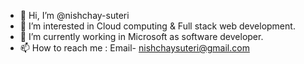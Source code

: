 - 👋 Hi, I’m @nishchay-suteri
- 👀 I’m interested in Cloud computing & Full stack web development.
- 🌱 I’m currently working in Microsoft as software developer.
- 📫 How to reach me : Email- nishchaysuteri@gmail.com
